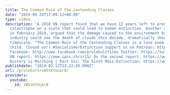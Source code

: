 ```yaml
---
title: The Common Ruin of the Contending Classes
date: "2019-09-24T17:09:12+08:00"
type: video
description: 'A 2018 UN report found that we have 12 years left to prevent environmental
  catastrophe on a scale that could lead to human extinction. Another report, published
  in February 2019, argued that the damage caused to the environment by capitalist
  industry could see the death of clouds this decade, dramatically shortening this
  timescale. "The Common Ruin of the Contending Classes is a love poem to an unborn
  child. (Sound on!) #SocialismorExtinction Support us on Patreon: https://www.patreon.com/prolekult
  Facebook: http://www.facebook.com/prolekultfilms Twitter: https://twitter.com/ProlekultFilms
  UN report: https://www.ipcc.ch/sr15/ On the second report: https://www.quantamagazine.org/cloud-loss-could-add-8-degrees-to-global-warming-20190225/
  History is Marching | Part Six: The Sixth Mass-Extinction: https://www.youtube.com/watch?v=0ji8tCnWlkQ'
publishdate: "2019-03-12T23:22:43.000Z"
url: /prolekult/sW5tKYoLbr8/
providers:
  youtube:
    id: sW5tKYoLbr8
---
```

